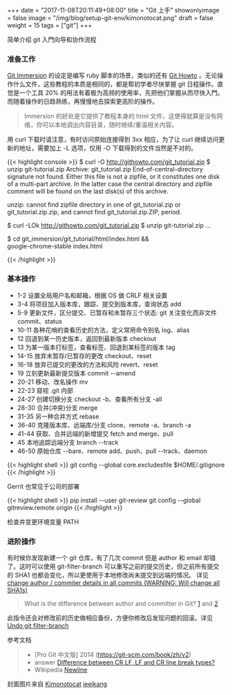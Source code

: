 +++
date = "2017-11-08T20:11:49+08:00"
title = "Git 上手"
showonlyimage = false
image = "/img/blog/setup-git-env/kimonotocat.png"
draft = false
weight = 15
tags = ["git"]
+++

简单介绍 git 入門向导和协作流程
<!--more-->

### 准备工作

[Git Immersion](http://gitimmersion.com/) 的设定是编写 ruby 脚本的场景，类似的还有 [Git Howto](https://githowto.com) 。无论操作什么文件，这些教程的本质是相同的，都是帮初学者尽快掌握 git 日程操作。直觉是一个工具 20% 的用法有着极为高频的使用率，先把他们掌握从而尽快入門。而随着操作的日趋熟练，再慢慢地去探索更高阶的操作。

> Immersion 的好处是它提供了教程本身的 html 文件，这使得就算是没有网络，你可以本地调出内容目录，随时继续/重温相关内容。

用 curl 下载时请注意，有时访问原始连接得到 3xx 相应，为了让 curl 继续访问更新的地址，需要加上 -L 选项，仅用 -O 下载得到的文件当然是不对的。 

{{< highlight console >}}
$ curl -O http://githowto.com/git_tutorial.zip
$ unzip git-tutorial.zip
Archive:  git_tutorial.zip
  End-of-central-directory signature not found.
  Either this file is not a zipfile, or it constitutes
  one disk of a multi-part archive.
  In the latter case the central directory
  and zipfile comment will be found
  on the last disk(s) of this archive.

unzip: cannot find zipfile directory in
  one of git_tutorial.zip or git_tutorial.zip.zip,
  and cannot find git_tutorial.zip.ZIP, period.

$ curl -LOk http://githowto.com/git_tutorial.zip
$ unzip git-tutorial.zip
...


$ cd git_immersion/git_tutorial/html/index.html && \
  google-chrome-stable index.html

{{< /highlight >}}

### 基本操作

- 1-2 设置全局用户名和邮箱，根据 OS 做 CRLF 相关设置
- 3-4 将项目加入版本库，跟踪、提交到版本库，查询状态 add
- 5-9 更新文件，区分提交、已暂存和未暂存三个状态: git 关注变化而非文件 commit、status
- 10-11 各种花哨的查看历史的方法，定义常用命令别名 log、alias
- 12 回退到某一历史版本，返回到最新版本 checkout
- 13 为某一版本打标签，查看标签、回退到某标签的版本 tag
- 14-15 放弃未暂存/已暂存的更改 checkout、reset
- 16-18 放弃已提交的更改的方法和风险 revert、reset
- 19 立刻更新最新提交版本 commit --amend
- 20-21 移动、改名操作 mv
- 22-23 窥视 .git 内部
- 24-27 创建切换分支 checkout -b、查看所有分支 -all
- 28-30 合并(冲突)分支 merge
- 31-35 另一种合并方式 rebase
- 36-40 克隆版本库、远端库/分支 clone、remote -a、branch -a
- 41-44 获取、合并远端的新增提交 fetch and merge、pull
- 45 本地追踪远端分支 branch --track
- 46-50 原始仓库 --bare、remote add、push、pull --track、daemon

{{< highlight shell >}}
git config --global core.excludesfile $HOME/.gitignore
{{< /highlight >}}

Gerrit 也常见于公司的部署

{{< highlight shell >}}
pip install --user git-review
git config --global gitreview.remote origin
{{< /highlight >}}

检查并变更环境变量 PATH

### 进阶操作

有时候你发现新建一个 git 仓库，有了几次 commit 但是 author 和 email 却错了。这时可以使用 git-filter-branch 可以重写之前的提交历史，但之前所有提交的 SHA1 也都会变化，所以更使用于本地修改尚未提交到远端的情况。 详见 [change author / commiter details in all commits (WARNING: Will change all SHA1s)](https://gist.github.com/ecentinela/199670/7fdb39cbfc2890820c8e8ef64e1184716a24f1cc)

> What is the difference between author and committer in Git? [1](https://stackoverflow.com/a/6755848) and [2](https://stackoverflow.com/a/18754896)

此指令还会对修改前的历史做相应备份，方便你修改后发现问题的回滚。详见 [Undo git filter-branch](https://stackoverflow.com/a/27975288)

参考文档

> - [Pro Git 中文版] 2014 (https://git-scm.com/book/zh/v2)
> - answer [Difference between CR LF, LF and CR line break types?](https://stackoverflow.com/a/1552775/4393386)
> - Wikipedia [Newline](https://en.wikipedia.org/wiki/Newline)

封面图片来自 [Kimonotocat](https://octodex.github.com/Kimonotocat) <a href="https://github.com/jeejkang"><i class="fa fa-github" aria-hidden="true"></i> jeejkang</a>
